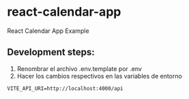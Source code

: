 # react-calendar-app
React Calendar App Example

## Development steps:

1. Renombrar el archivo .env.template por .env
2. Hacer los cambios respectivos en las variables de entorno

```
VITE_API_URI=http://localhost:4000/api
```